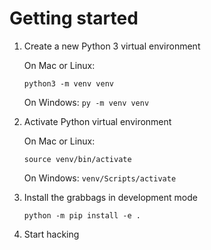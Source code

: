 # Getting started

1) Create a new Python 3 virtual environment

    On Mac or Linux:
    
    ``` python3 -m venv venv ```

    On Windows:
    ```py -m venv venv```

2) Activate Python virtual environment

    On Mac or Linux:
    
    ```source venv/bin/activate ```

    On Windows:
    ```venv/Scripts/activate```

3) Install the grabbags in development mode

    ```python -m pip install -e .```

4) Start hacking
